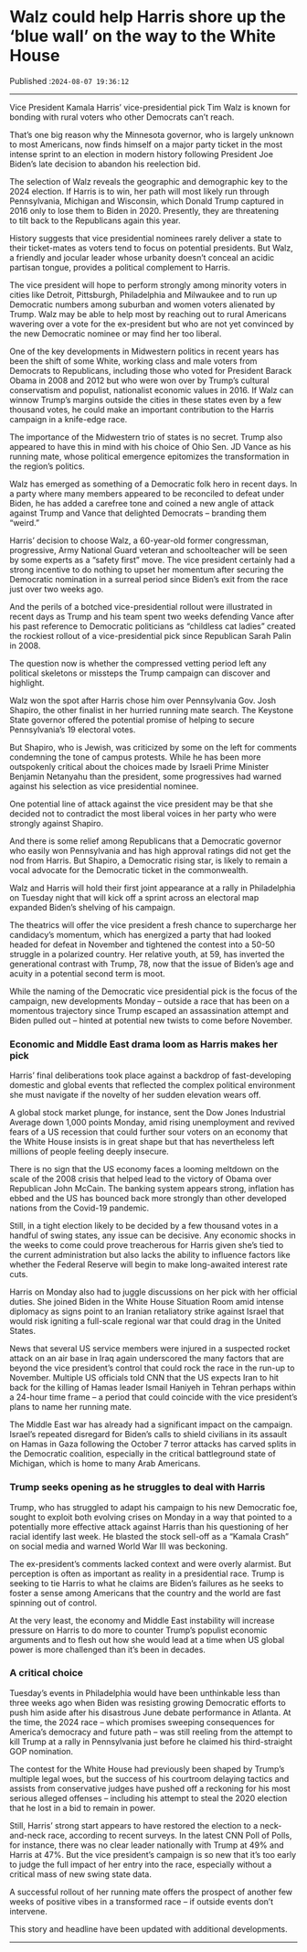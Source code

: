 # Walz could help Harris shore up the ‘blue wall’ on the way to the White House

Published :`2024-08-07 19:36:12`

---

Vice President Kamala Harris’ vice-presidential pick Tim Walz is known for bonding with rural voters who other Democrats can’t reach.

That’s one big reason why the Minnesota governor, who is largely unknown to most Americans, now finds himself on a major party ticket in the most intense sprint to an election in modern history following President Joe Biden’s late decision to abandon his reelection bid.

The selection of Walz reveals the geographic and demographic key to the 2024 election. If Harris is to win, her path will most likely run through Pennsylvania, Michigan and Wisconsin, which Donald Trump captured in 2016 only to lose them to Biden in 2020. Presently, they are threatening to tilt back to the Republicans again this year.

History suggests that vice presidential nominees rarely deliver a state to their ticket-mates as voters tend to focus on potential presidents. But Walz, a friendly and jocular leader whose urbanity doesn’t conceal an acidic partisan tongue, provides a political complement to Harris.

The vice president will hope to perform strongly among minority voters in cities like Detroit, Pittsburgh, Philadelphia and Milwaukee and to run up Democratic numbers among suburban and women voters alienated by Trump. Walz may be able to help most by reaching out to rural Americans wavering over a vote for the ex-president but who are not yet convinced by the new Democratic nominee or may find her too liberal.

One of the key developments in Midwestern politics in recent years has been the shift of some White, working class and male voters from Democrats to Republicans, including those who voted for President Barack Obama in 2008 and 2012 but who were won over by Trump’s cultural conservatism and populist, nationalist economic values in 2016. If Walz can winnow Trump’s margins outside the cities in these states even by a few thousand votes, he could make an important contribution to the Harris campaign in a knife-edge race.

The importance of the Midwestern trio of states is no secret. Trump also appeared to have this in mind with his choice of Ohio Sen. JD Vance as his running mate, whose political emergence epitomizes the transformation in the region’s politics.

Walz has emerged as something of a Democratic folk hero in recent days. In a party where many members appeared to be reconciled to defeat under Biden, he has added a carefree tone and coined a new angle of attack against Trump and Vance that delighted Democrats – branding them “weird.”

Harris’ decision to choose Walz, a 60-year-old former congressman, progressive, Army National Guard veteran and schoolteacher will be seen by some experts as a “safety first” move. The vice president certainly had a strong incentive to do nothing to upset her momentum after securing the Democratic nomination in a surreal period since Biden’s exit from the race just over two weeks ago.

And the perils of a botched vice-presidential rollout were illustrated in recent days as Trump and his team spent two weeks defending Vance after his past reference to Democratic politicians as “childless cat ladies” created the rockiest rollout of a vice-presidential pick since Republican Sarah Palin in 2008.

The question now is whether the compressed vetting period left any political skeletons or missteps the Trump campaign can discover and highlight.

Walz won the spot after Harris chose him over Pennsylvania Gov. Josh Shapiro, the other finalist in her hurried running mate search. The Keystone State governor offered the potential promise of helping to secure Pennsylvania’s 19 electoral votes.

But Shapiro, who is Jewish, was criticized by some on the left for comments condemning the tone of campus protests. While he has been more outspokenly critical about the choices made by Israeli Prime Minister Benjamin Netanyahu than the president, some progressives had warned against his selection as vice presidential nominee.

One potential line of attack against the vice president may be that she decided not to contradict the most liberal voices in her party who were strongly against Shapiro.

And there is some relief among Republicans that a Democratic governor who easily won Pennsylvania and has high approval ratings did not get the nod from Harris. But Shapiro, a Democratic rising star, is likely to remain a vocal advocate for the Democratic ticket in the commonwealth.

Walz and Harris will hold their first joint appearance at a rally in Philadelphia on Tuesday night that will kick off a sprint across an electoral map expanded Biden’s shelving of his campaign.

The theatrics will offer the vice president a fresh chance to supercharge her candidacy’s momentum, which has energized a party that had looked headed for defeat in November and tightened the contest into a 50-50 struggle in a polarized country. Her relative youth, at 59, has inverted the generational contrast with Trump, 78, now that the issue of Biden’s age and acuity in a potential second term is moot.

While the naming of the Democratic vice presidential pick is the focus of the campaign, new developments Monday – outside a race that has been on a momentous trajectory since Trump escaped an assassination attempt and Biden pulled out – hinted at potential new twists to come before November.

### Economic and Middle East drama loom as Harris makes her pick

Harris’ final deliberations took place against a backdrop of fast-developing domestic and global events that reflected the complex political environment she must navigate if the novelty of her sudden elevation wears off.

A global stock market plunge, for instance, sent the Dow Jones Industrial Average down 1,000 points Monday, amid rising unemployment and revived fears of a US recession that could further sour voters on an economy that the White House insists is in great shape but that has nevertheless left millions of people feeling deeply insecure.

There is no sign that the US economy faces a looming meltdown on the scale of the 2008 crisis that helped lead to the victory of Obama over Republican John McCain. The banking system appears strong, inflation has ebbed and the US has bounced back more strongly than other developed nations from the Covid-19 pandemic.

Still, in a tight election likely to be decided by a few thousand votes in a handful of swing states, any issue can be decisive. Any economic shocks in the weeks to come could prove treacherous for Harris given she’s tied to the current administration but also lacks the ability to influence factors like whether the Federal Reserve will begin to make long-awaited interest rate cuts.

Harris on Monday also had to juggle discussions on her pick with her official duties. She joined Biden in the White House Situation Room amid intense diplomacy as signs point to an Iranian retaliatory strike against Israel that would risk igniting a full-scale regional war that could drag in the United States.

News that several US service members were injured in a suspected rocket attack on an air base in Iraq again underscored the many factors that are beyond the vice president’s control that could rock the race in the run-up to November. Multiple US officials told CNN that the US expects Iran to hit back for the killing of Hamas leader Ismail Haniyeh in Tehran perhaps within a 24-hour time frame – a period that could coincide with the vice president’s plans to name her running mate.

The Middle East war has already had a significant impact on the campaign. Israel’s repeated disregard for Biden’s calls to shield civilians in its assault on Hamas in Gaza following the October 7 terror attacks has carved splits in the Democratic coalition, especially in the critical battleground state of Michigan, which is home to many Arab Americans.

### Trump seeks opening as he struggles to deal with Harris

Trump, who has struggled to adapt his campaign to his new Democratic foe, sought to exploit both evolving crises on Monday in a way that pointed to a potentially more effective attack against Harris than his questioning of her racial identify last week. He blasted the stock sell-off as a “Kamala Crash” on social media and warned World War III was beckoning.

The ex-president’s comments lacked context and were overly alarmist. But perception is often as important as reality in a presidential race. Trump is seeking to tie Harris to what he claims are Biden’s failures as he seeks to foster a sense among Americans that the country and the world are fast spinning out of control.

At the very least, the economy and Middle East instability will increase pressure on Harris to do more to counter Trump’s populist economic arguments and to flesh out how she would lead at a time when US global power is more challenged than it’s been in decades.

### A critical choice

Tuesday’s events in Philadelphia would have been unthinkable less than three weeks ago when Biden was resisting growing Democratic efforts to push him aside after his disastrous June debate performance in Atlanta. At the time, the 2024 race – which promises sweeping consequences for America’s democracy and future path – was still reeling from the attempt to kill Trump at a rally in Pennsylvania just before he claimed his third-straight GOP nomination.

The contest for the White House had previously been shaped by Trump’s multiple legal woes, but the success of his courtroom delaying tactics and assists from conservative judges have pushed off a reckoning for his most serious alleged offenses – including his attempt to steal the 2020 election that he lost in a bid to remain in power.

Still, Harris’ strong start appears to have restored the election to a neck-and-neck race, according to recent surveys. In the latest CNN Poll of Polls, for instance, there was no clear leader nationally with Trump at 49% and Harris at 47%. But the vice president’s campaign is so new that it’s too early to judge the full impact of her entry into the race, especially without a critical mass of new swing state data.

A successful rollout of her running mate offers the prospect of another few weeks of positive vibes in a transformed race – if outside events don’t intervene.

This story and headline have been updated with additional developments.

---

